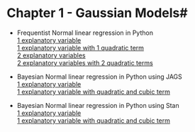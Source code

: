 # Chapter 1 - Gaussian Models#


* Frequentist Normal linear regression in Python  
        [1 explanatory variable](https://github.com/RafaelSdeSouza/Bayes_ESTEC/blob/master/Day_2/Normal/python/Ex1b_normal_x1.py)  
        [1 explanatory variable with 1 quadratic term](https://github.com/RafaelSdeSouza/Bayes_ESTEC/blob/master/Day_2/Normal/python/Ex2b_normal_x1_quadratic.py)  
        [2 explanatory variables](https://github.com/RafaelSdeSouza/Bayes_ESTEC/blob/master/Day_2/Normal/python/Ex3b_normal_x1_x2.py)  
        [2 explanatory variables with 2 quadratic terms](https://github.com/RafaelSdeSouza/Bayes_ESTEC/blob/master/Day_2/Normal/python/Ex4b_normal_x1_x2_quadratic.py)

* Bayesian Normal linear regression in Python using JAGS  
        [1 explanatory variable](https://github.com/RafaelSdeSouza/Bayes_ESTEC/blob/master/Day_2/Normal/python/Ex5b_normal_JAGS_x1.py)  
        [1 explanatory variable with quadratic and cubic term](https://github.com/RafaelSdeSouza/Bayes_ESTEC/blob/master/Day_2/Normal/python/Ex6b_normal_JAGS_x1_quadratic_cubic.py)  
        
* Bayesian Normal linear regression in Python using Stan  
        [1 explanatory variable](https://github.com/RafaelSdeSouza/Bayes_ESTEC/blob/master/Day_2/Normal/python/Ex5b_normal_JAGS_x1.py)  
        [1 explanatory variable with quadratic and cubic term](https://github.com/RafaelSdeSouza/Bayes_ESTEC/blob/master/Day_2/Normal/python/Ex6c_normal_Stan_x1_quadratic_cubic.py)

